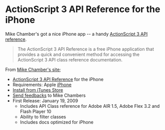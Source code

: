 # ActionScript 3 API Reference for the iPhone

Mike Chamber's got a nice iPhone app -- a handy <a href="http://www.mikechambers.com/as3iphone/">ActionScript 3 API reference</a>.

> The ActionScript 3 API Reference is a free iPhone application that provides a quick and convenient method for accessing the ActionScript 3 API class reference documentation.

From <a href="http://www.mikechambers.com/">Mike Chamber's site</a>;

- <a href="http://www.mikechambers.com/as3iphone/">ActionScript 3 API Reference</a> for the iPhone
- Requirements: Apple <a href="http://www.apple.com/iphone/">iPhone</a>
- <a href="http://itunes.apple.com/WebObjects/MZStore.woa/wa/viewSoftware?id=302952929&mt=8">Install from iTunes Store</a>
- <a href="http://as3iphone.uservoice.com/">Send feedbacks</a> to Mike Chambers
- First Release: January 19, 2009
  + Includes API Class reference for Adobe AIR 1.5, Adobe Flex 3.2 and Flash Player 10
  + Ability to filter classes
  + Includes docs optimized for iPhone
